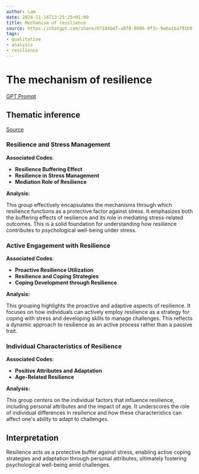 ```yaml
---
author: Lam
date: 2024-11-14T13:25:25+01:00
title: Mechanism of resilience
source: https://chatgpt.com/share/67184b47-a6f0-8006-9f3c-9e6a1ba701b9
tags:
- qualitative
- analysis
- resilience
---
```


# The mechanism of resilience

[GPT Prompt](Projects/prompt-for-GPT-based-thematic-analysis.md)

## Thematic inference

[Source](https://chatgpt.com/share/67184b47-a6f0-8006-9f3c-9e6a1ba701b9)

### Resilience and Stress Management

**Associated Codes**:

- **Resilience Buffering Effect**
- **Resilience in Stress Management**
- **Mediation Role of Resilience**

**Analysis:**  

This group effectively encapsulates the mechanisms through which resilience functions as a protective factor against stress. It emphasizes both the buffering effects of resilience and its role in mediating stress-related outcomes. This is a solid foundation for understanding how resilience contributes to psychological well-being under stress.

### Active Engagement with Resilience

**Associated Codes**:

- **Proactive Resilience Utilization**
- **Resilience and Coping Strategies**
- **Coping Development through Resilience**

**Analysis:**  

This grouping highlights the proactive and adaptive aspects of resilience. It focuses on how individuals can actively employ resilience as a strategy for coping with stress and developing skills to manage challenges. This reflects a dynamic approach to resilience as an active process rather than a passive trait.

### Individual Characteristics of Resilience

**Associated Codes**:

- **Positive Attributes and Adaptation**
- **Age-Related Resilience**

**Analysis:**  

This group centers on the individual factors that influence resilience, including personal attributes and the impact of age. It underscores the role of individual differences in resilience and how these characteristics can affect one's ability to adapt to challenges.

## Interpretation

Resilience acts as a protective buffer against stress, enabling active coping strategies and adaptation through personal attributes, ultimately fostering psychological well-being amid challenges.

